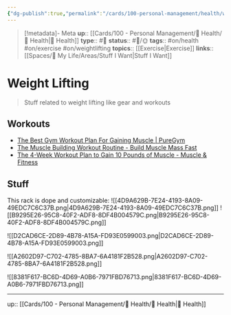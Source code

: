 ```yaml
---
{"dg-publish":true,"permalink":"/cards/100-personal-management/health/weight-lifting/","title":"Weight Lifting"}
---
```


> [!metadata]- Meta
> **up**:: [[Cards/100 - Personal Management/💪 Health/💪 Health\|💪 Health]]
> **type**:: #📝 
> **status**:: #📝/🌞
> **tags**::  #on/health #on/exercise #on/weightlifting 
> **topics**:: [[Exercise\|Exercise]]
> **links**:: [[Spaces/🤘 My Life/Areas/Stuff I Want\|Stuff I Want]]


# Weight Lifting

> Stuff related to weight lifting like gear and workouts


## Workouts
- [The Best Gym Workout Plan For Gaining Muscle | PureGym](https://www.puregym.com/amp/blog/the-best-gym-workout-plan-for-gaining-muscle/)
- [The Muscle Building Workout Routine - Build Muscle Mass Fast](https://www.aworkoutroutine.com/the-muscle-building-workout-routine/)
- [The 4-Week Workout Plan to Gain 10 Pounds of Muscle - Muscle & Fitness](https://www.muscleandfitness.com/workout-plan/workouts/workout-routines/gain-10-pounds-muscle-4-weeks-1/)

## Stuff

This rack is dope and customizable: 
![[4D9A629B-7E24-4193-8A09-49EDC7C6C37B.png\|4D9A629B-7E24-4193-8A09-49EDC7C6C37B.png]]
![[B9295E26-95C8-40F2-ADF8-8DF4B004579C.png\|B9295E26-95C8-40F2-ADF8-8DF4B004579C.png]]

![[D2CAD6CE-2D89-4B78-A15A-FD93E0599003.png\|D2CAD6CE-2D89-4B78-A15A-FD93E0599003.png]]

![[A2602D97-C702-4785-8BA7-6A4181F2B528.png\|A2602D97-C702-4785-8BA7-6A4181F2B528.png]]

![[8381F617-BC6D-4D69-A0B6-7971FBD76713.png\|8381F617-BC6D-4D69-A0B6-7971FBD76713.png]]

---
up:: [[Cards/100 - Personal Management/💪 Health/💪 Health\|💪 Health]]

